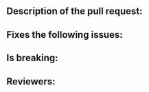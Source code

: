 <!--
Hello!

Thank you for taking your time submitting this pull request. To make it easy for everyone to review, we'll just need a few key pieces of information:



Description of the pull request:
Describe as much as you can what this pull request is all about. Highlight key points as well as parts that need additional eyes for review.

Fixes the following issues:
Include the issues that are addressed by this pull request.

Is breaking:
Indicate if this pull request includes breaking changes.

Reviewers:
Should you want a specific someone to review this code, tag their name.



Once again, thank you for your time and patience.

Ractive Community

-->

## Description of the pull request:

## Fixes the following issues:

## Is breaking:

## Reviewers:

